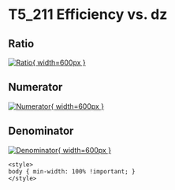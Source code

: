 # T5_211 Efficiency vs. dz

## Ratio

[![Ratio](../mtv/var/T5_211_eff_dz.png){ width=600px }](../mtv/var/T5_211_eff_dz.pdf)

## Numerator

[![Numerator](../mtv/num/T5_211_eff_dz_num.png){ width=600px }](../mtv/num/T5_211_eff_dz_num.pdf)

## Denominator

[![Denominator](../mtv/den/T5_211_eff_dz_den.png){ width=600px }](../mtv/den/T5_211_eff_dz_den.pdf)


``` {=html}
<style>
body { min-width: 100% !important; }
</style>
```
